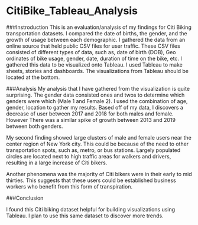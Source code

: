 # CitiBike_Tableau_Analysis

###Instroduction
This is an evaluation/analysis of my findings for Citi Biking transportation datasets. I compared the date of births, the gender, and the growth of usage between each demographic. I gathered the data from an online source that held public CSV files for user traffic. These CSV files consisted of different types of data, such as, date of birth (DOB), Geo ordinates of bike usage, gender, date, duration of time on the bike, etc. I gathered this data to be visualized onto Tableau. I used Tableau to make sheets, stories and dashboards. The visualizations from Tableau should be located at the bottom. 

###Analysis
My analysis that I have gathered from the visualization is quite surprising. The gender data consisted ones and twos to determine which genders were which (Male 1 and Female 2). I used the combination of age, gender, location to gather my results. Based off of my data, I discovers a decrease of user between 2017 and 2018 for both males and female. However There was a similar spike of growth between 2013 and 2019 between both genders. 
	
My second finding showed large clusters of male and female users near the center region of New York city. This could be because of the need to other transportation spots, such as, metro, or bus stations. Largely populated circles are located next to high traffic areas for walkers and drivers, resulting in a large increase of Citi bikers.
	
Another phenomena was the majority of Citi bikers were in their early to mid thirties. This suggests that these users could be established business workers who benefit from this form of transpiration.

###Conclusion

I found this Citi biking dataset helpful for building visualizations using Tableau. I plan to use this same dataset to discover more trends.
